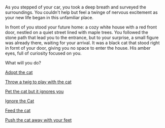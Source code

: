 As you stepped of your car, you took a deep breath and surveyed the surroundings. You couldn't help but feel a twinge of nervous excitement as your new life began in this unfamiliar place. 

In front of you stood your future home: a cozy white house with a red front door, nestled on a quiet street lined with maple trees. You followed the stone path that lead you to the entrance, but to your surprise, a small figure was already there, waiting for your arrival. It was a black cat that stood right in fornt of your door, giving you no space to enter the house. His amber eyes, full of curiosity focused on you.

What will you do?

[Adopt the cat](option-a.md)

[Throw a twig to play with the cat](option-b.md)

[ Pet the cat but it ignores you ](option-c.md)

[Ignore the Cat](option-d.md) 

[Feed the cat](option-e.md)

[Push the cat away with your feet](option-f.md)